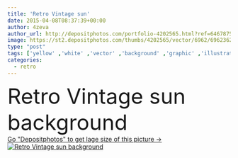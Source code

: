 ```yaml
---
title: 'Retro Vintage sun'
date: 2015-04-08T08:37:39+00:00
author: 4zeva
author_url: http://depositphotos.com/portfolio-4202565.html?ref=64678756
image: https://st2.depositphotos.com/thumbs/4202565/vector/6962/69623627/api_thumb_450.jpg?forcejpeg=true
type: "post"
tags: ['yellow' ,'white' ,'vector' ,'background' ,'graphic' ,'illustration' ,'design' ,'paper' ,'shiny' ,'art' ,'summer' ,'sun' ,'abstract' ,'texture' ,'shine' ,'sunny' ,'light' ,'warm' ,'solar' ,'pattern' ,'black' ,'style' ,'antique' ,'grunge' ,'old' ,'retro' ,'vintage' ,'sunrise' ,'star' ,'backdrop' ,'hot' ,'lines' ,'burn' ,'rays' ,'sunburst' ,'wallpaper' ,'template' ,'trendy' ,'film' ,'beam' ,'flare' ,'sunrays' ,'radiate' ,'distressed' ,'starburst' ,'burst' ,'and' ,'pano' ,'sol' ]
categories: 
  - retro
---
```

<div aling="center">
            <font size="60"> Retro Vintage sun background</font>   
</div>
<div>
    <a href='https://depositphotos.com/69623627/stock-illustration-retro-vintage-sun.html?ref=64678756' target=_blank > Go "Depositphotos" to get lage size of this picture ->
        <img href='https://depositphotos.com/69623627/stock-illustration-retro-vintage-sun.html?ref=64678756' src='https://st2.depositphotos.com/4202565/6962/v/950/depositphotos_69623627-stock-illustration-retro-vintage-sun.jpg?forcejpeg=true' alt='Retro Vintage sun background' >
    </a>
</div>
